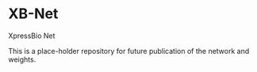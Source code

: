 # XB-Net
XpressBio Net

This is a place-holder repository for future publication of the network and weights.
